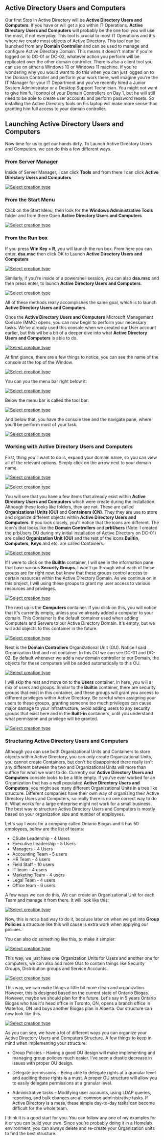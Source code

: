 ## Active Directory Users and Computers

Our first Stop in Active Directory will be **Active Directory Users and Computers**. If you have or will get a job within IT Operations. **Active Directory Users and Computers** will probably be the one tool you will use the most, if not everyday. This tool is crucial to most IT Operations and it's where we create most objects of Active Directory. This tool can be launched from any **Domain Controller** and can be used to manage and configure Active Directory Domain. This means it doesn't matter if you're logged on to DC-01 or DC-02, whatever action you perform will be replicated over the other domain controller. There is also a client tool you can use on either a Windows 10 or Windows 11 machine. If you're wondering why you would want to do this when you can just logged on to the Domain Controller and perform your work there, well imagine you're the IT Manager for your IT Department and you've recently hired a Junior System Administrator or a Desktop Support Technician. You might not want to give him full control of your Domain Controllers on Day 1, but he will still need to be able to create user accounts and perform password resets. So installing the Active Directory tools on his laptop will make more sense than granting him full access to your domain controller. 

## Launching Active Directory Users and Computers

Now time for us to get our hands dirty. To Launch Active Directory Users and Computers, we can do this a few different ways.

### From Server Manager

Inside of Server Manager, I can click **Tools** and from there I can click **Active Directory Users and Computers**

[![Select creation type](images/ad_users_and_comp/ad_users1.jpg)](images/ad_users_and_comp/ad_users1.jpg)

### From the Start Menu

Click on the Start Menu, then look for the **Windows Administrative Tools** folder and from there Open **Active Directory Users and Computers**

[![Select creation type](images/ad_users_and_comp/ad_users2.jpg)](images/ad_users_and_comp/ad_users2.jpg)

### From the Run box

If you press **Win Key + R**, you will launch the run box. From here you can enter, **dsa.msc** then click OK to Launch **Active Directory Users and Computers** 

[![Select creation type](images/ad_users_and_comp/ad_users3.jpg)](images/ad_users_and_comp/ad_users3.jpg)

Similarly, if you're inside of a powershell session, you can also **dsa.msc** and then press enter, to launch **Active Directory Users and Computers**.

[![Select creation type](images/ad_users_and_comp/ad_users4.jpg)](images/ad_users_and_comp/ad_users4.jpg)

All of these methods really accomplishes the same goal, which is to launch **Active Directory Users and Computers**. 

Once the **Active Directory Users and Computers** Microsoft Management Console (MMC) opens, you can now begin to perform your necessary tasks. We've already used this console when we created our User account earlier, but this wil be a bit of a deeper dive into what **Active Directory Users and Computers** is able to do.

[![Select creation type](images/ad_users_and_comp/ad_users5.jpg)](images/ad_users_and_comp/ad_users5.jpg)

At first glance, there are a few things to notice, you can see the name of the console at the top of the Window.

[![Select creation type](images/ad_users_and_comp/ad_users6.jpg)](images/ad_users_and_comp/ad_users6.jpg)

You can you the menu bar right below it:

[![Select creation type](images/ad_users_and_comp/ad_users7.jpg)](images/ad_users_and_comp/ad_users7.jpg)

Below the menu bar is called the tool bar:

[![Select creation type](images/ad_users_and_comp/ad_users8.jpg)](images/ad_users_and_comp/ad_users8.jpg)

And below that, you have the console tree and the navigate pane, where you'll be perform most of your task. 

[![Select creation type](images/ad_users_and_comp/ad_users9.jpg)](images/ad_users_and_comp/ad_users9.jpg)

### Working with Active Directory Users and Computers

First, thing you'll want to do is, expand your domain name, so you can view all of the relevant options. Simply click on the arrow next to your domain name.

[![Select creation type](images/ad_users_and_comp/ad_users10.jpg)](images/ad_users_and_comp/ad_users10.jpg)

[![Select creation type](images/ad_users_and_comp/ad_users11.jpg)](images/ad_users_and_comp/ad_users11.jpg)

You will see that you have a few items that already exist within **Active Directory Users and Computers** which were create during the installation. Although these looks like folders, they are not. These are called **Organizational Units (OU)** and **Containers (CN)**. They they are use to store and organize different objects within **Active Directory Users and Computers**. If you look closely, you'll notice that the icons are different. The icon's that looks like the **Domain Controllers** and **prbUsers** (Note: I created the prbUsers OU during my initial installation of Active Directory on DC-01) are called **Organization Unit (OU)** and the rest of the icons **Builtin**, **Computers**, **Keys** and etc. are called Containers. 

[![Select creation type](images/ad_users_and_comp/ad_users12.jpg)](images/ad_users_and_comp/ad_users12.jpg)

If I were to click on the **BuiltIn** container, I will see in the information pane that have various **Security Groups**. I won't go through what each of these groups are for right now, but know that these groups control access to certain resources within the Active Directory Domain. As we continue on in this project, I will using these groups to grant my user access to various resources and privileges.

[![Select creation type](images/ad_users_and_comp/ad_users13.jpg)](images/ad_users_and_comp/ad_users13.jpg)

The next up is the **Computers** container. If you click on this, you will notice that it's currently empty, unless you've already added a computer to your domain. This Container is the default container used when adding Computers and Servers to our Active Directory Domain. It's empty, but we will add objects to this container in the future.

[![Select creation type](images/ad_users_and_comp/ad_users14.jpg)](images/ad_users_and_comp/ad_users14.jpg)

Next is the **Domain Controllers** Organizational Unit (OU). Notice I said Organization Unit and not container. In this OU we can see DC-01 and DC-02. By default whenever we add a new domain controller to our Domain, the objects for these computers will be added automatically to this OU. 

[![Select creation type](images/ad_users_and_comp/ad_users15.jpg)](images/ad_users_and_comp/ad_users15.jpg)

I will skip the rest and move on to the **Users** container. In here, you will a mix of users and groups. Similar to the **Builtin** container, there are security groups that exist in this container, and these groups will grant you access to different privileges within Active Directory. Be careful when assigning your users to these groups, granting someone too much privileges can cause major damage to your infrastructure, avoid adding users to any security groups that exist here and in the **Built-in** containers, until you understand what permission and privilege will be granted.

[![Select creation type](images/ad_users_and_comp/ad_users16.jpg)](images/ad_users_and_comp/ad_users16.jpg)

### Structuring Active Directory Users and Computers

Although you can use both Organizational Units and Containers to store objects within Active Directory, you can only create Organizational Units, you cannot create Containers, but don't be disappointed there really isn't any different between the two and Organizational Units will more than suffice for what we want to do. Currently our **Active Directory Users and Computers** console looks to be a little empty. If you've ever worked for an Organization that has a well populated **Active Directory Users and Computers**, you might see many different Organizational Units in a tree like structure. Different companies have their own way of organizing their Active Directory Users and Computers, so really there is no one correct way to do it. What works for a large enterprise might not work for a small business. The best way to structure Active Directory Users and Computers is mostly based on your organization size and number of employees. 

Let's say I work for a company called Ontario Biogas and it has 50 employees, below are the list of teams:

- CSuite Leadership - 4 Users 
- Executive Leadership - 5 Users
- Managers - 4 Users
- Accounting Team - 5 users
- HR Team - 4 users
- Field Staff - 10 users
- IT team - 4 users
- Marketing Team - 4 users
- Legal Team - 4 users
- Office team - 6 users

A few ways we can do this, We can create an Organizational Unit for each Team and manage it from there. It will look like this:

[![Select creation type](images/ad_users_and_comp/ad_users17.jpg)](images/ad_users_and_comp/ad_users17.jpg)

Now, this is not a bad way to do it, because later on when we get into **Group Policies** a structure like this will cause is extra work when applying our policies. 

You can also do something like this, to make it simpler: 

[![Select creation type](images/ad_users_and_comp/ad_users18.jpg)](images/ad_users_and_comp/ad_users18.jpg)

This way, we just have one Organization Units for Users and another one for computers, we can also add more OUs to contain things like Security Groups, Distribution groups and Service Accounts.

[![Select creation type](images/ad_users_and_comp/ad_users19.jpg)](images/ad_users_and_comp/ad_users19.jpg)

This way, we can make things a little bit more clean and organization. However, this is designed based on the current state of Ontario Biogas. However, maybe we should plan for the future. Let's say in 5 years Ontario Biogas who has it's head office in Toronto, ON, opens a branch office in Waterloo, ON and buys another Biogas plan in Alberta. Our structure can now look like this.

[![Select creation type](images/ad_users_and_comp/ad_users20.jpg)](images/ad_users_and_comp/ad_users20.jpg)

As you can see, we have a lot of different ways you can organize your Active Directory Users and Computers Structure. A few things to keep in mind when implementing your structure:

- Group Policies – Having a good OU design will make implementing and managing group policies much easier. I’ve seen a drastic decrease in issues with proper OU design.

- Delegate permissions – Being able to delegate rights at a granular level and auditing those rights is a must. A proper OU structure will allow you to easily delegate permissions at a granular level.

- Administrative tasks – Modifying user accounts, using LDAP queries, reporting, and bulk changes are all common administrative tasks.  If Active Directory is a mess, these simple day-to-day tasks can become difficult for the whole team.

I think it is a good start for you. You can follow any one of my examples for it or you can build your own. Since you're probably doing it in a Homelab environment, you can always delete and re-create your Organization units to find the best structure.




